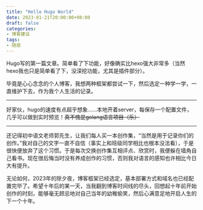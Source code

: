 ```yaml
---
title: "Hello Hugo World"
date: 2023-01-21T20:00:00+08:00
draft: false
categories:
- 博客建设
tags:
- 随感
---
```


Hugo写的第一篇文章。简单看了下功能，好像确实比hexo强大非常多（当然hexo我也只是简单看了下，没深挖功能，尤其是插件部分）。

毕竟是心心念念的个人博客，我想两种框架都尝试一下，然后选定一种学一学，一直维护下去，作为我个人生活的记录。

---

好家伙，hugo的速度有点超乎想象……本地开着server，每保存一个配置文件，几乎可以做到实时预览！~~真不愧是golang语言项目（乐）~~

---

还记得初中语文老师郭先生，让我们每人买一本创作集，“当然是用于记录你们的创作。”我对自己的文字一直不自信（事实上和班级同学相比也根本没法看），于是很快便放弃了这个习惯。于是每次交换创作集互相评点、欣赏时，我便躲在墙角自己看书。现在很后悔当时没有养成创作的习惯，否则我对语言的感知也许相比今日大有提升。

无论如何，2023年的除夕夜，博客框架已经选定，基本部署方式和域名也已经配置完毕了。希望十年后的某一天，当我翻到博客时间线的尽头，回想起十年前开始创作的时刻，能够毫无顾忌地对自己当年的幼稚偷笑，然后心满意足地开启人生的下一个十年。
